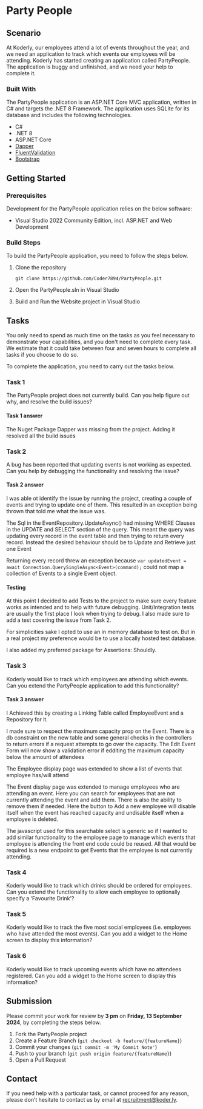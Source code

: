 ﻿# Party People

## Scenario

At Koderly, our employees attend a lot of events throughout the year, and we need an application to track which events our employees will be attending. 
Koderly has started creating an application called PartyPeople. The application is buggy and unfinished, and we need your help to complete it.

### Built With

The PartyPeople application is an ASP.NET Core MVC application, written in C# and targets the .NET 8 Framework. The application uses SQLite for its database and includes the following technologies.

* C#
* .NET 8
* ASP.NET Core
* [Dapper](https://github.com/DapperLib/Dapper)
* [FluentValidation](https://docs.fluentvalidation.net/en/latest/)
* [Bootstrap](https://getbootstrap.com/docs/5.3/getting-started/introduction/)

## Getting Started

### Prerequisites

Development for the PartyPeople application relies on the below software:

* Visual Studio 2022 Community Edition, incl. ASP.NET and Web Development

### Build Steps

To build the PartyPeople application, you need to follow the steps below. 

1. Clone the repository
	```
	git clone https://github.com/Coder7894/PartyPeople.git
	```

2. Open the PartyPeople.sln in Visual Studio

3. Build and Run the Website project in Visual Studio

## Tasks

You only need to spend as much time on the tasks as you feel necessary to demonstrate your capabilities, and you don't need to complete every task. 
We estimate that it could take between four and seven hours to complete all tasks if you choose to do so.

To complete the application, you need to carry out the tasks below. 

### Task 1
The PartyPeople project does not currently build. Can you help figure out why, and resolve the build issues?

#### Task 1 answer	
The Nuget Package Dapper was missing from the project. Adding it resolved all the build issues
	
### Task 2
A bug has been reported that updating events is not working as expected. Can you help by debugging the functionality and resolving the issue?

#### Task 2 answer
I was able ot identify the issue by running the project, creating a couple of events and trying to update one of them. This resulted in an exception being thrown that told me what the issue was.

The Sql in the EventRepository.UpdateAsync() had missing WHERE Clauses in the UPDATE and SELECT section of the query. This meant the query was updating every record in the event table and then trying to return every record. Instead the desired behaviour should be to Update and Retrieve just one Event

Returning every record threw an exception because
		```
        var updatedEvent = await Connection.QuerySingleAsync<Event>(command);
		```
could not map a collection of Events to a single Event object. 

#### Testing
At this point I decided to add Tests to the project to make sure every feature works as intended and to help with future debugging. Unit/Integration tests are usually the first place I look when trying to debug. I also made sure to add a test covering the issue from Task 2.

For simplicities sake I opted to use an in memory database to test on. But in a real project my preference would be to use a locally hosted test database.

I also added my preferred package for Assertions: Shouldly.

### Task 3
Koderly would like to track which employees are attending which events. Can you extend the PartyPeople application to add this functionality?

#### Task 3 answer
I Achieved this by creating a Linking Table called EmployeeEvent and a Repository for it.
 
I made sure to respect the maximum capacity prop on the Event. There is a db constraint on the new table and some general checks in the controllers to return errors if a request attempts to go over the capacity. The Edit Event Form will now show a validation error if edditing the maximum capacity below the amount of attendees

The Employee display page was extended to show a list of events that employee has/will attend

The Event display page was extended to manage employees who are attending an event. Here you can search for employees that are not currently attending the event and add them. There is also the ability to remove them if needed. Here the button to Add a new employee will disable itself when the event has reached capacity and undisable itself when a employee is deleted.

The javascript used for this searchable select is generic so if I wanted to add similar functionality to the employee page to manage which events that employee is attending the front end code could be reused. All that would be required is a new endpoint to get Events that the employee is not currently attending.

### Task 4
Koderly would like to track which drinks should be ordered for employees. Can you extend the functionality to allow each employee to optionally specify a ‘Favourite Drink’?

### Task 5
Koderly would like to track the five most social employees (i.e. employees who have attended the most events). Can you add a widget to the Home screen to display this information?

### Task 6
Koderly would like to track upcoming events which have no attendees registered. Can you add a widget to the Home screen to display this information?

## Submission
Please commit your work for review by __3 pm__ on __Friday, 13 September 2024__, by completing the steps below.

1. Fork the PartyPeople project
2. Create a Feature Branch (``` git checkout -b feature/{featureName} ```)
3. Commit your changes (```git commit -m 'My Commit Note'```)
4. Push to your branch (```git push origin feature/{featureName}```)
5. Open a Pull Request

## Contact
If you need help with a particular task, or cannot proceed for any reason, please don’t hesitate to contact us by email at [recruitment@koder.ly](mailto:recruitment@koder.ly).